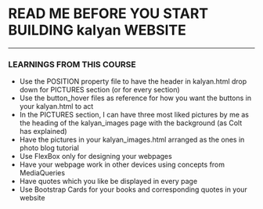 # READ ME BEFORE YOU START BUILDING kalyan WEBSITE
---
### LEARNINGS FROM THIS COURSE
* Use the POSITION property file to have the header in kalyan.html drop down for PICTURES section (or for every section)
* Use the button_hover files as reference for how you want the buttons in your kalyan.html to act
* In the PICTURES section, I can have three most liked pictures by me as the heading of the kalyan_images page with the background (as Colt has explained)
* Have the pictures in your kalyan_images.html arranged as the ones in photo blog tutorial
* Use FlexBox only for designing your webpages
* Have your webpage work in other devices using concepts from MediaQueries
* Have quotes which you like be displayed in every page
* Use Bootstrap Cards for your books and corresponding quotes in your website

